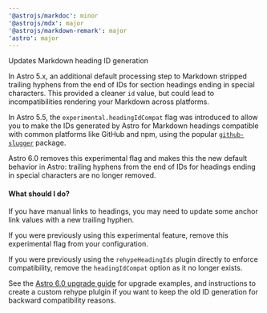 ```yaml
---
'@astrojs/markdoc': minor
'@astrojs/mdx': major
'@astrojs/markdown-remark': major
'astro': major
---
```


Updates Markdown heading ID generation

In Astro 5.x, an additional default processing step to Markdown stripped trailing hyphens from the end of IDs for section headings ending in special characters. This provided a cleaner `id` value, but could lead to incompatibilities rendering your Markdown across platforms.

In Astro 5.5, the `experimental.headingIdCompat` flag was introduced to allow you to make the IDs generated by Astro for Markdown headings compatible with common platforms like GitHub and npm, using the popular [`github-slugger`](https://github.com/Flet/github-slugger) package.

Astro 6.0 removes this experimental flag and makes this the new default behavior in Astro: trailing hyphens from the end of IDs for headings ending in special characters are no longer removed.

#### What should I do?

If you have manual links to headings, you may need to update some anchor link values with a new trailing hyphen. 

If you were previously using this experimental feature, remove this experimental flag from your configuration.

If you were previously using the `rehypeHeadingIds` plugin directly to enforce compatibility, remove the `headingIdCompat` option as it no longer exists.

See the [Astro 6.0 upgrade guide](https://docs.astro.build/en/guides/upgrade-to/v6/#changed-markdown-heading-id-generation) for upgrade examples, and instructions to create a custom rehype plulgin if you want to keep the old ID generation for backward compatibility reasons.
